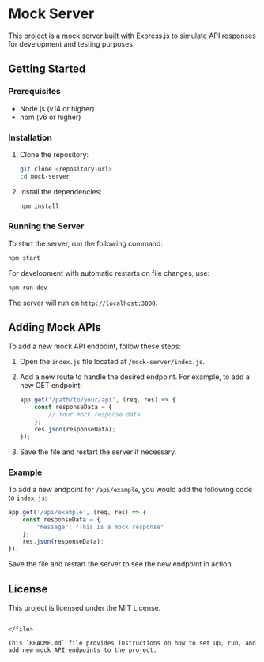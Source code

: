 # Mock Server

This project is a mock server built with Express.js to simulate API responses for development and testing purposes.

## Getting Started

### Prerequisites

- Node.js (v14 or higher)
- npm (v6 or higher)

### Installation

1. Clone the repository:
    ```sh
    git clone <repository-url>
    cd mock-server
    ```

2. Install the dependencies:
    ```sh
    npm install
    ```

### Running the Server

To start the server, run the following command:
```sh
npm start
```

For development with automatic restarts on file changes, use:
```sh
npm run dev
```

The server will run on `http://localhost:3000`.

## Adding Mock APIs

To add a new mock API endpoint, follow these steps:

1. Open the `index.js` file located at `/mock-server/index.js`.
2. Add a new route to handle the desired endpoint. For example, to add a new GET endpoint:
    ```javascript
    app.get('/path/to/your/api', (req, res) => {
        const responseData = {
            // Your mock response data
        };
        res.json(responseData);
    });
    ```

3. Save the file and restart the server if necessary.

### Example

To add a new endpoint for `/api/example`, you would add the following code to `index.js`:
```javascript
app.get('/api/example', (req, res) => {
    const responseData = {
        "message": "This is a mock response"
    };
    res.json(responseData);
});
```

Save the file and restart the server to see the new endpoint in action.

## License

This project is licensed under the MIT License.
````

</file>

This `README.md` file provides instructions on how to set up, run, and add new mock API endpoints to the project.
